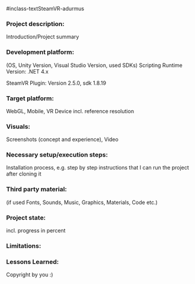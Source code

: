 #inclass-textSteamVR-adurmus

### Project description: 
Introduction/Project summary 

### Development platform: 
(OS, Unity Version, Visual Studio Version, used SDKs)
Scripting Runtime Version: .NET 4.x

SteamVR Plugin: Version 2.5.0, sdk 1.8.19

### Target platform: 
WebGL, Mobile, VR Device incl. reference resolution 

### Visuals: 
Screenshots (concept and experience), Video

### Necessary setup/execution steps: 
Installation process, e.g. step by step instructions that I can run the project after cloning it

### Third party material: 
(if used Fonts, Sounds, Music, Graphics, Materials, Code etc.)

### Project state: 
incl. progress in percent

### Limitations: 

### Lessons Learned: 

Copyright by you :)

